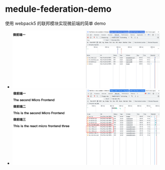# medule-federation-demo

使用 webpack5 的联邦模块实现微前端的简单 demo

- ![](./assets/step1.png)
- ![](./assets/step2.png)
